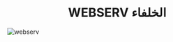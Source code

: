 # <h1 align="center">WEBSERV الخلفاء</h1>

![webserv](https://github.com/yrimah/1337-webserv/assets/109802071/e825a6ea-bea3-43e1-a9b4-c0454612c506)
